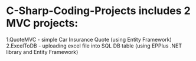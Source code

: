 # C-Sharp-Coding-Projects includes 2 MVC projects:

1.QuoteMVC - simple Car Insurance Quote (using Entity Framework) 
2.ExcelToDB - uploading excel file into SQL DB table (using EPPlus .NET library and Entity Framework)
